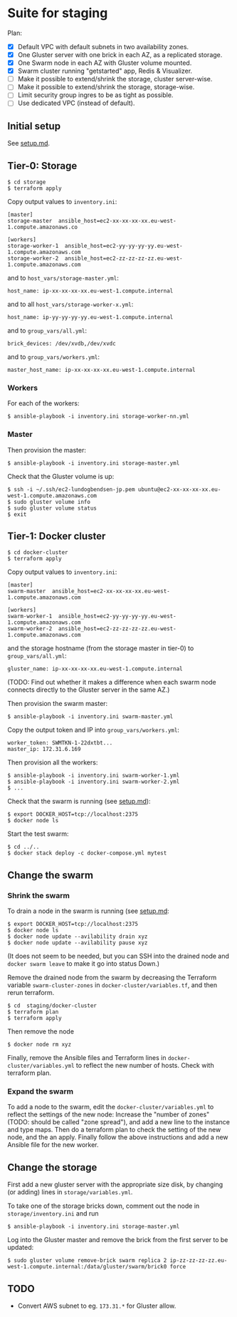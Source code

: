 # Suite for staging

Plan:

* [x] Default VPC with default subnets in two availability zones.
* [x] One Gluster server with one brick in each AZ, as a replicated storage.
* [x] One Swarm node in each AZ with Gluster volume mounted.
* [x] Swarm cluster running "getstarted" app, Redis & Visualizer.
* [ ] Make it possible to extend/shrink the storage, cluster server-wise.
* [ ] Make it possible to extend/shrink the storage, storage-wise.
* [ ] Limit security group ingres to be as tight as possible.
* [ ] Use dedicated VPC (instead of default).

## Initial setup

See [setup.md](../setup.md).

## Tier-0: Storage

    $ cd storage
    $ terraform apply

Copy output values to `inventory.ini`:

    [master]
    storage-master  ansible_host=ec2-xx-xx-xx-xx.eu-west-1.compute.amazonaws.co

    [workers]
    storage-worker-1  ansible_host=ec2-yy-yy-yy-yy.eu-west-1.compute.amazonaws.com
    storage-worker-2  ansible_host=ec2-zz-zz-zz-zz.eu-west-1.compute.amazonaws.com

and to `host_vars/storage-master.yml`:

    host_name: ip-xx-xx-xx-xx.eu-west-1.compute.internal

and to all `host_vars/storage-worker-x.yml`:

    host_name: ip-yy-yy-yy-yy.eu-west-1.compute.internal

and to `group_vars/all.yml`:

    brick_devices: /dev/xvdb,/dev/xvdc

and to `group_vars/workers.yml`:

    master_host_name: ip-xx-xx-xx-xx.eu-west-1.compute.internal

### Workers

For each of the workers:

    $ ansible-playbook -i inventory.ini storage-worker-nn.yml

### Master

Then provision the master:

    $ ansible-playbook -i inventory.ini storage-master.yml

Check that the Gluster volume is up:

    $ ssh -i ~/.ssh/ec2-lundogbendsen-jp.pem ubuntu@ec2-xx-xx-xx-xx.eu-west-1.compute.amazonaws.com
    $ sudo gluster volume info
    $ sudo gluster volume status
    $ exit

## Tier-1: Docker cluster

    $ cd docker-cluster
    $ terraform apply

Copy output values to `inventory.ini`:

    [master]
    swarm-master  ansible_host=ec2-xx-xx-xx-xx.eu-west-1.compute.amazonaws.com

    [workers]
    swarm-worker-1  ansible_host=ec2-yy-yy-yy-yy.eu-west-1.compute.amazonaws.com
    swarm-worker-2  ansible_host=ec2-zz-zz-zz-zz.eu-west-1.compute.amazonaws.com

and the storage hostname (from the storage master in tier-0) to `group_vars/all.yml`:

    gluster_name: ip-xx-xx-xx-xx.eu-west-1.compute.internal

(TODO: Find out whether it makes a difference when each swarm node connects directly to the Gluster server in the same AZ.)

Then provision the swarm master:

    $ ansible-playbook -i inventory.ini swarm-master.yml

Copy the output token and IP into `group_vars/workers.yml`:

    worker_token: SWMTKN-1-22dxtbt...
    master_ip: 172.31.6.169

Then provision all the workers:

    $ ansible-playbook -i inventory.ini swarm-worker-1.yml
    $ ansible-playbook -i inventory.ini swarm-worker-2.yml
    $ ...

Check that the swarm is running (see [setup.md](../../setup.md)):

    $ export DOCKER_HOST=tcp://localhost:2375
    $ docker node ls

Start the test swarm:

    $ cd ../..
    $ docker stack deploy -c docker-compose.yml mytest

## Change the swarm  

### Shrink the swarm 

To drain a node in the swarm is running (see [setup.md](../../setup.md):

    $ export DOCKER_HOST=tcp://localhost:2375
    $ docker node ls
    $ docker node update --avilability drain xyz
    $ docker node update --avilability pause xyz

(It does not seem to be needed, but you can SSH into the drained node and `docker swarm leave` to make it go into status Down.)

Remove the drained node from the swarm by decreasing the Terraform variable `swarm-cluster-zones` in `docker-cluster/variables.tf`, and then rerun terraform.

    $ cd  staging/docker-cluster
    $ terraform plan
    $ terraform apply

Then remove the node

    $ docker node rm xyz

Finally, remove the Ansible files and Terraform lines in `docker-cluster/variables.yml` to reflect the new number of hosts.  Check with terraform plan.

### Expand the swarm 

To add a node to the swarm, edit the `docker-cluster/variables.yml` to reflect the settings of the new node: Increase the "number of zones" (TODO: should be called "zone spread"), and add a new line to the instance and type maps.  Then do a terraform plan to check the setting of the new node, and the an apply.  Finally follow the above instructions and add a new Ansible file for the new worker.

## Change the storage

First add a new gluster server with the appropriate size disk, by changing (or adding) lines in `storage/variables.yml`.

To take one of the storage bricks down, comment out the node in `storage/inventory.ini` and run

    $ ansible-playbook -i inventory.ini storage-master.yml

Log into the Gluster master and remove the brick from the first server to be updated:

    $ sudo gluster volume remove-brick swarm replica 2 ip-zz-zz-zz-zz.eu-west-1.compute.internal:/data/gluster/swarm/brick0 force



## TODO

- Convert AWS subnet to eg. `173.31.*` for Gluster allow.
